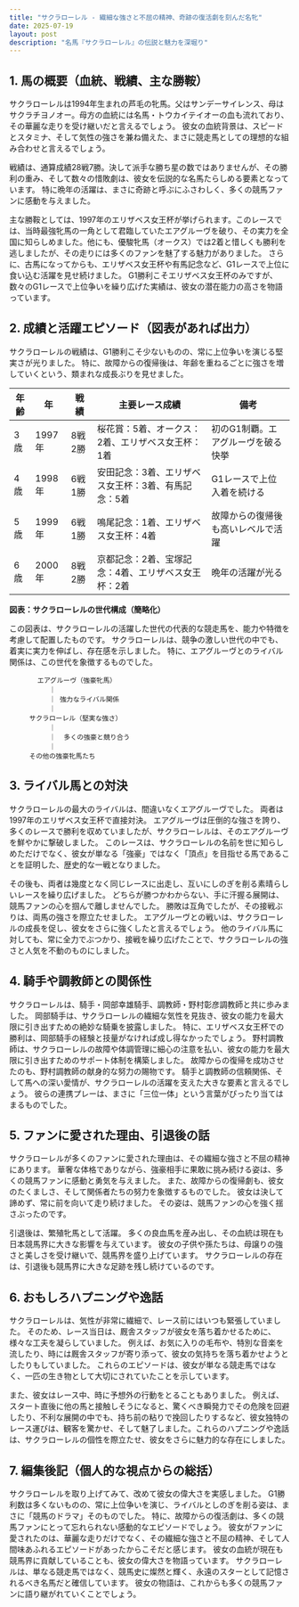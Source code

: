 ```yaml
---
title: "サクラローレル - 繊細な強さと不屈の精神、奇跡の復活劇を刻んだ名牝"
date: 2025-07-19
layout: post
description: "名馬『サクラローレル』の伝説と魅力を深堀り"
---
```


## 1. 馬の概要（血統、戦績、主な勝鞍）

サクラローレルは1994年生まれの芦毛の牝馬。父はサンデーサイレンス、母はサクラチヨノオー。母方の血統には名馬・トウカイテイオーの血も流れており、その華麗な走りを受け継いだと言えるでしょう。  彼女の血統背景は、スピードとスタミナ、そして気性の強さを兼ね備えた、まさに競走馬としての理想的な組み合わせと言えるでしょう。

戦績は、通算成績28戦7勝。決して派手な勝ち星の数ではありませんが、その勝利の重み、そして数々の惜敗劇は、彼女を伝説的な名馬たらしめる要素となっています。  特に晩年の活躍は、まさに奇跡と呼ぶにふさわしく、多くの競馬ファンに感動を与えました。

主な勝鞍としては、1997年のエリザベス女王杯が挙げられます。このレースでは、当時最強牝馬の一角として君臨していたエアグルーヴを破り、その実力を全国に知らしめました。他にも、優駿牝馬（オークス）では2着と惜しくも勝利を逃しましたが、その走りには多くのファンを魅了する魅力がありました。  さらに、古馬になってからも、エリザベス女王杯や有馬記念など、G1レースで上位に食い込む活躍を見せ続けました。  G1勝利こそエリザベス女王杯のみですが、数々のG1レースで上位争いを繰り広げた実績は、彼女の潜在能力の高さを物語っています。


## 2. 成績と活躍エピソード（図表があれば出力）

サクラローレルの戦績は、G1勝利こそ少ないものの、常に上位争いを演じる堅実さが光りました。  特に、故障からの復帰後は、年齢を重ねるごとに強さを増していくという、類まれな成長ぶりを見せました。

| 年齢 | 年 | 戦績 | 主要レース成績 | 備考 |
|---|---|---|---|---|
| 3歳 | 1997年 | 8戦2勝 | 桜花賞：5着、オークス：2着、エリザベス女王杯：1着 | 初のG1制覇。エアグルーヴを破る快挙 |
| 4歳 | 1998年 | 6戦1勝 | 安田記念：3着、エリザベス女王杯：3着、有馬記念：5着 | G1レースで上位入着を続ける |
| 5歳 | 1999年 | 6戦1勝 | 鳴尾記念：1着、エリザベス女王杯：4着 | 故障からの復帰後も高いレベルで活躍 |
| 6歳 | 2000年 | 8戦2勝 |  京都記念：2着、宝塚記念：4着、エリザベス女王杯：2着 | 晩年の活躍が光る |


**図表：サクラローレルの世代構成（簡略化）**

この図表は、サクラローレルの活躍した世代の代表的な競走馬を、能力や特徴を考慮して配置したものです。  サクラローレルは、競争の激しい世代の中でも、着実に実力を伸ばし、存在感を示しました。  特に、エアグルーヴとのライバル関係は、この世代を象徴するものでした。

```
       エアグルーヴ（強豪牝馬）
          ｜
          ｜ 強力なライバル関係
          ｜
     サクラローレル（堅実な強さ）
          ｜
          ｜  多くの強豪と競り合う
          ｜
     その他の強豪牝馬たち
```


## 3. ライバル馬との対決

サクラローレルの最大のライバルは、間違いなくエアグルーヴでした。  両者は1997年のエリザベス女王杯で直接対決。  エアグルーヴは圧倒的な強さを誇り、多くのレースで勝利を収めていましたが、サクラローレルは、そのエアグルーヴを鮮やかに撃破しました。  このレースは、サクラローレルの名前を世に知らしめただけでなく、彼女が単なる「強豪」ではなく「頂点」を目指せる馬であることを証明した、歴史的な一戦となりました。

その後も、両者は幾度となく同じレースに出走し、互いにしのぎを削る素晴らしいレースを繰り広げました。  どちらが勝つかわからない、手に汗握る展開は、競馬ファンの心を掴んで離しませんでした。  勝敗は互角でしたが、その接戦ぶりは、両馬の強さを際立たせました。  エアグルーヴとの戦いは、サクラローレルの成長を促し、彼女をさらに強くしたと言えるでしょう。  他のライバル馬に対しても、常に全力でぶつかり、接戦を繰り広げたことで、サクラローレルの強さと人気を不動のものにしました。


## 4. 騎手や調教師との関係性

サクラローレルは、騎手・岡部幸雄騎手、調教師・野村彰彦調教師と共に歩みました。  岡部騎手は、サクラローレルの繊細な気性を見抜き、彼女の能力を最大限に引き出すための絶妙な騎乗を披露しました。  特に、エリザベス女王杯での勝利は、岡部騎手の経験と技量がなければ成し得なかったでしょう。  野村調教師は、サクラローレルの故障や体調管理に細心の注意を払い、彼女の能力を最大限に引き出すためのサポート体制を構築しました。  故障からの復帰を成功させたのも、野村調教師の献身的な努力の賜物です。  騎手と調教師の信頼関係、そして馬への深い愛情が、サクラローレルの活躍を支えた大きな要素と言えるでしょう。  彼らの連携プレーは、まさに「三位一体」という言葉がぴったり当てはまるものでした。


## 5. ファンに愛された理由、引退後の話

サクラローレルが多くのファンに愛された理由は、その繊細な強さと不屈の精神にあります。  華奢な体格でありながら、強豪相手に果敢に挑み続ける姿は、多くの競馬ファンに感動と勇気を与えました。  また、故障からの復帰劇も、彼女のたくましさ、そして関係者たちの努力を象徴するものでした。  彼女は決して諦めず、常に前を向いて走り続けました。  その姿は、競馬ファンの心を強く揺さぶったのです。

引退後は、繁殖牝馬として活躍。  多くの良血馬を産み出し、その血統は現在も日本競馬界に大きな影響を与えています。  彼女の子供や孫たちは、母譲りの強さと美しさを受け継いで、競馬界を盛り上げています。  サクラローレルの存在は、引退後も競馬界に大きな足跡を残し続けているのです。


## 6. おもしろハプニングや逸話

サクラローレルは、気性が非常に繊細で、レース前にはいつも緊張していました。  そのため、レース当日は、厩舎スタッフが彼女を落ち着かせるために、様々な工夫を凝らしていました。  例えば、お気に入りの毛布や、特別な音楽を流したり、時には厩舎スタッフが寄り添って、彼女の気持ちを落ち着かせようとしたりもしていました。  これらのエピソードは、彼女が単なる競走馬ではなく、一匹の生き物として大切にされていたことを示しています。

また、彼女はレース中、時に予想外の行動をとることもありました。  例えば、スタート直後に他の馬と接触しそうになると、驚くべき瞬発力でその危険を回避したり、不利な展開の中でも、持ち前の粘りで挽回したりするなど、彼女独特のレース運びは、観客を驚かせ、そして魅了しました。これらのハプニングや逸話は、サクラローレルの個性を際立たせ、彼女をさらに魅力的な存在にしました。


## 7. 編集後記（個人的な視点からの総括）

サクラローレルを取り上げてみて、改めて彼女の偉大さを実感しました。  G1勝利数は多くないものの、常に上位争いを演じ、ライバルとしのぎを削る姿は、まさに「競馬のドラマ」そのものでした。  特に、故障からの復活劇は、多くの競馬ファンにとって忘れられない感動的なエピソードでしょう。  彼女がファンに愛されたのは、華麗な走りだけでなく、その繊細な強さと不屈の精神、そして人間味あふれるエピソードがあったからこそだと感じます。  彼女の血統が現在も競馬界に貢献していることも、彼女の偉大さを物語っています。  サクラローレルは、単なる競走馬ではなく、競馬史に燦然と輝く、永遠のスターとして記憶されるべき名馬だと確信しています。  彼女の物語は、これからも多くの競馬ファンに語り継がれていくことでしょう。
